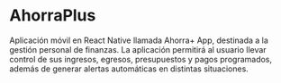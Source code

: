 # AhorraPlus
Aplicación móvil en React Native llamada Ahorra+ App, destinada a la gestión personal de finanzas. La aplicación permitirá al usuario llevar control de sus ingresos, egresos, presupuestos y pagos programados, además de generar alertas automáticas en distintas situaciones.